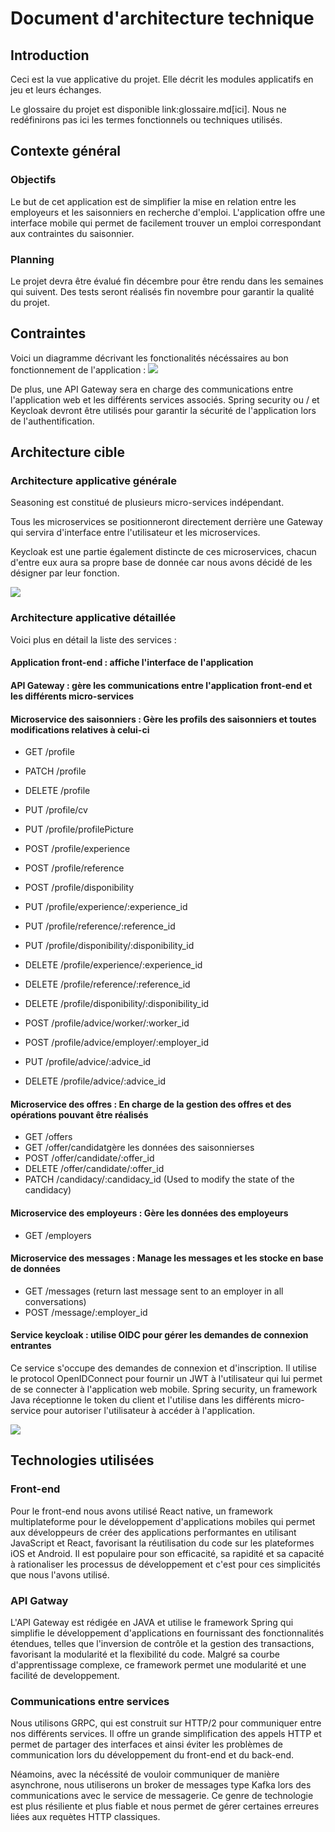 # Document d'architecture technique

## Introduction

Ceci est la vue applicative du projet. Elle décrit les modules applicatifs en jeu et leurs échanges.

Le glossaire du projet est disponible link:glossaire.md[ici]. Nous ne redéfinirons pas ici les termes fonctionnels ou techniques utilisés.

## Contexte général

### Objectifs

Le but de cet application est de simplifier la mise en relation entre les employeurs et les saisonniers en recherche d'emploi. L'application offre une interface mobile qui permet de facilement trouver un emploi correspondant aux contraintes du saisonnier.

### Planning

Le projet devra être évalué fin décembre pour être rendu dans les semaines qui suivent.
Des tests seront réalisés fin novembre pour garantir la qualité du projet.

## Contraintes

Voici un diagramme décrivant les fonctionalités nécéssaires au bon fonctionnement de l'application :
![](imgs/vue_metier.png)


De plus, une API Gateway sera en charge des communications entre l'application web et les différents services associés.
Spring security ou / et Keycloak devront être utilisés pour garantir la sécurité de l'application lors de l'authentification.


## Architecture cible

### Architecture applicative générale

Seasoning est constitué de plusieurs micro-services indépendant.

Tous les microservices se positionneront directement derrière une Gateway qui servira d'interface entre l'utilisateur et les microservices.

Keycloak est une partie également distincte de ces microservices, chacun d'entre eux aura sa propre base de donnée car nous avons décidé de les désigner par leur fonction.

![](imgs/vueapp.png)

### Architecture applicative détaillée

Voici plus en détail la liste des services :

#### **Application front-end : affiche l'interface de l'application**

#### **API Gateway : gère les communications entre l'application front-end et les différents micro-services**
#### **Microservice des saisonniers : Gère les profils des saisonniers et toutes modifications relatives à celui-ci**

- GET /profile
- PATCH /profile
- DELETE /profile
- PUT /profile/cv
- PUT /profile/profilePicture

- POST /profile/experience
- POST /profile/reference
- POST /profile/disponibility

- PUT /profile/experience/:experience_id
- PUT /profile/reference/:reference_id
- PUT /profile/disponibility/:disponibility_id

- DELETE /profile/experience/:experience_id
- DELETE /profile/reference/:reference_id
- DELETE /profile/disponibility/:disponibility_id

- POST /profile/advice/worker/:worker_id
- POST /profile/advice/employer/:employer_id
- PUT /profile/advice/:advice_id
- DELETE /profile/advice/:advice_id

#### **Microservice des offres : En charge de la gestion des offres et des opérations pouvant être réalisés**

- GET /offers
- GET /offer/candidatgère les données des saisonnierses
- POST /offer/candidate/:offer_id
- DELETE /offer/candidate/:offer_id
- PATCH /candidacy/:candidacy_id    (Used to modify the state of the candidacy)

#### **Microservice des employeurs : Gère les données des employeurs**

- GET /employers

#### **Microservice des messages : Manage les messages et les stocke en base de données**

- GET /messages (return last message sent to an employer in all conversations)
- POST /message/:employer_id

#### **Service keycloak : utilise OIDC pour gérer les demandes de connexion entrantes**

Ce service s'occupe des demandes de connexion et d'inscription. Il utilise le protocol OpenIDConnect pour fournir un JWT à l'utilisateur qui lui permet de se connecter à l'application web mobile.
Spring security, un framework Java réceptionne le token du client et l'utilise dans les différents micro-service pour autoriser l'utilisateur à accéder à l'application.

![](imgs/infrastructure_seasoning.png)

## Technologies utilisées

### Front-end

Pour le front-end nous avons utilisé React native, un framework multiplateforme pour le développement d'applications mobiles qui permet aux développeurs de créer des applications performantes en utilisant JavaScript et React, favorisant la réutilisation du code sur les plateformes iOS et Android. Il est populaire pour son efficacité, sa rapidité et sa capacité à rationaliser les processus de développement et c'est pour ces simplicités que nous l'avons utilisé.

### API Gatway

L'API Gateway est rédigée en JAVA et utilise le framework Spring qui simplifie le développement d'applications en fournissant des fonctionnalités étendues, telles que l'inversion de contrôle et la gestion des transactions, favorisant la modularité et la flexibilité du code. Malgré sa courbe d'apprentissage complexe, ce framework permet une modularité et une facilité de developpement.

### Communications entre services

Nous utilisons GRPC, qui est construit sur HTTP/2 pour communiquer entre nos différents services. Il offre un grande simplification des appels HTTP et permet de partager des interfaces et ainsi éviter les problèmes de communication lors du développement du front-end et du back-end.

Néamoins, avec la nécéssité de vouloir communiquer de manière asynchrone, nous utiliserons un broker de messages type Kafka lors des communications avec le service de messagerie. Ce genre de technologie est plus résiliente et plus fiable et nous permet de gérer certaines erreures liées aux requètes HTTP classiques.

